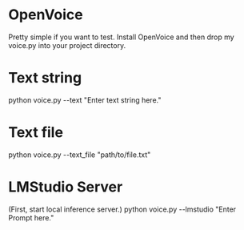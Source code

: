 # OpenVoice

Pretty simple if you want to test. Install OpenVoice and then drop my voice.py into your project directory.
#   Text string
python voice.py --text "Enter text string here."
#   Text file
python voice.py --text_file "path/to/file.txt"
#   LMStudio Server
(First, start local inference server.)
python voice.py --lmstudio "Enter Prompt here."
